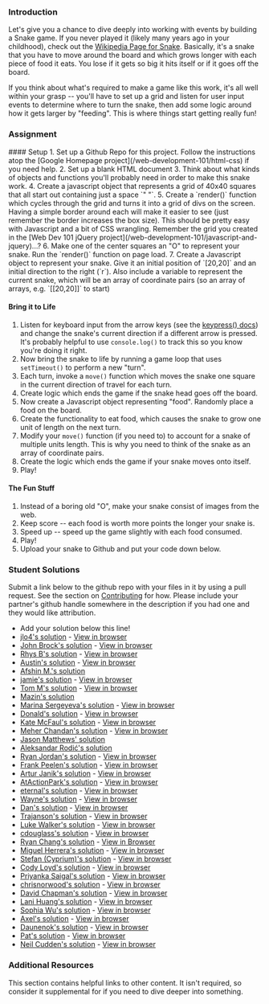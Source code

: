 ### Introduction
Let's give you a chance to dive deeply into working with events by building a Snake game.  If you never played it (likely many years ago in your childhood), check out the [Wikipedia Page for Snake](http://en.wikipedia.org/wiki/Snake_(video_game)).  Basically, it's a snake that you have to move around the board and which grows longer with each piece of food it eats.  You lose if it gets so big it hits itself or if it goes off the board.

If you think about what's required to make a game like this work, it's all well within your grasp -- you'll have to set up a grid and listen for user input events to determine where to turn the snake, then add some logic around how it gets larger by "feeding".  This is where things start getting really fun!

### Assignment

<div class="lesson-content__panel" markdown="1">
#### Setup
1. Set up a Github Repo for this project.  Follow the instructions atop the [Google Homepage project](/web-development-101/html-css) if you need help.
2. Set up a blank HTML document
3. Think about what kinds of objects and functions you'll probably need in order to make this snake work.
4. Create a javascript object that represents a grid of 40x40 squares that all start out containing just a space `" "`.
5. Create a `render()` function which cycles through the grid and turns it into a grid of divs on the screen.  Having a simple border around each will make it easier to see (just remember the border increases the box size).  This should be pretty easy with Javascript and a bit of CSS wrangling.  Remember the grid you created in the [Web Dev 101 jQuery project](/web-development-101/javascript-and-jquery)...?
6. Make one of the center squares an "O" to represent your snake.  Run the `render()` function on page load.
7. Create a Javascript object to represent your snake.  Give it an initial position of `[20,20]` and an initial direction to the right (`r`).  Also include a variable to represent the current snake, which will be an array of coordinate pairs (so an array of arrays, e.g. `[[20,20]]` to start)

#### Bring it to Life

1. Listen for keyboard input from the arrow keys (see the [keypress() docs](http://api.jquery.com/keypress/)) and change the snake's current direction if a different arrow is pressed.  It's probably helpful to use `console.log()` to track this so you know you're doing it right.
2. Now bring the snake to life by running a game loop that uses `setTimeout()` to perform a new "turn".
3. Each turn, invoke a `move()` function which moves the snake one square in the current direction of travel for each turn.
4. Create logic which ends the game if the snake head goes off the board.
5. Now create a Javascript object representing "food".  Randomly place a food on the board.
6. Create the functionality to eat food, which causes the snake to grow one unit of length on the next turn.
7. Modify your `move()` function (if you need to) to account for a snake of multiple units length.  This is why you need to think of the snake as an array of coordinate pairs.
8. Create the logic which ends the game if your snake moves onto itself.
9. Play!

#### The Fun Stuff

1. Instead of a boring old "O", make your snake consist of images from the web.
2. Keep score -- each food is worth more points the longer your snake is.
3. Speed up -- speed up the game slightly with each food consumed.
4. Play!
5. Upload your snake to Github and put your code down below.
</div>

### Student Solutions
Submit a link below to the github repo with your files in it by using a pull request.  See the section on [Contributing](http://github.com/TheOdinProject/curriculum/blob/master/contributing.md) for how.  Please include your partner's github handle somewhere in the description if you had one and they would like attribution.

* Add your solution below this line!
* [jlo4's solution](https://github.com/jlo4/snake-game) - [View in browser](https://rawgit.com/jlo4/snake-game/master/index.html)
* [John Brock's solution](https://github.com/Khanthulhu/snakeGame) - [View in browser](https://khanthulhu.github.io/snakeGame/)
* [Rhys B's solution](https://github.com/105ron/snake) - [View in browser](https://105ron.github.io/snake/)
* [Austin's solution](https://github.com/CouchofTomato/snake) - [View in browser](https://couchoftomato.github.io/snake/)
* [Afshin M.'s solution](https://github.com/afshinator/js-snake)
* [jamie's solution](https://github.com/Jberczel/odin-javascript/tree/master/snake) - [View in browser](http://jsfiddle.net/Jberczel/xvEt5/)
* [Tom M's solution](https://github.com/tim5046/projectOdin/tree/master/Javascript/Snake) - [View in browser](http://htmlpreview.github.io/?https://github.com/tim5046/projectOdin/blob/master/Javascript/Snake/index.html)
* [Mazin's solution](https://github.com/muzfuz/JS_Snake)
* [Marina Sergeyeva's solution](https://github.com/imousterian/OdinProject/tree/master/Project5_3_Snake) - [View in browser](http://htmlpreview.github.io/?https://github.com/imousterian/OdinProject/blob/master/Project5_3_Snake/index.html)
* [Donald's solution](https://github.com/donaldali/odin-js-jquery/tree/master/snake) - [View in browser](http://htmlpreview.github.io/?https://github.com/donaldali/odin-js-jquery/blob/master/snake/index.html)
* [Kate McFaul's solution](https://github.com/craftykate/odin-project/tree/master/Chapter_06-JavaScript_and_jQuery/snake) - [View in browser](http://katemcfaul.com/snake)
*  [Meher Chandan's solution](https://github.com/meherchandan/Snake) - [View in browser](http://htmlpreview.github.io/?https://github.com/meherchandan/Snake/blob/master/index.html)
*  [Jason Matthews' solution](https://jsfiddle.net/e2zhssyj/13/)
*  [Aleksandar Rodić's solution](https://github.com/rodic/TOP---js-assignments/tree/master/Project%20-%20jQuery%20and%20the%20DOM)
*  [Ryan Jordan's solution](https://github.com/krjordan/odin-project/tree/master/snake-clone) - [View in browser](http://htmlpreview.github.io/?https://github.com/krjordan/odin-project/tree/master/snake-clone/index.html)
*  [Frank Peelen's solution](https://github.com/FrankPeelen/Snake-Browser-JS) - [View in browser](http://rawgit.com/FrankPeelen/Snake-Browser-JS/master/index.html)
*  [Artur Janik's solution](https://github.com/ArturJanik/TOPJS/tree/master/Project3) - [View in browser](https://rawgit.com/ArturJanik/TOPJS/master/Project3/index.html)
*  [AtActionPark's solution](https://github.com/AtActionPark/odin_jquery_and_the_dom) - [View in browser](http://htmlpreview.github.io/?https://github.com/AtActionPark/odin_jquery_and_the_dom/blob/master/index.html)
*  [eternal's solution](https://github.com/3ternal/snake) - [View in browser](http://htmlpreview.github.io/?https://github.com/3ternal/snake/blob/master/index.html)
*  [Wayne's solution](https://github.com/wayneho/snake) - [View in browser](https://rawgit.com/wayneho/snake/master/index.html)
*  [Dan's solution](https://github.com/vickerdj/snake) - [View in browser](http://vickerdj.github.io/snake/)
*  [Trajanson's solution](https://github.com/Trajanson/snake-js) - [View in browser](http://projects.trajanson.com/js-snake/)
*  [Luke Walker's solution](https://github.com/ubershibs/odin-js-course/tree/master/snake) - [View in browser](https://htmlpreview.github.io/?https://github.com/ubershibs/odin-js-course/blob/master/snake/index.html)
*  [cdouglass's solution](https://github.com/cdouglass/odin-project-exercises/tree/master/javascript/snake) - [View in browser](https://rawgit.com/cdouglass/odin-project-exercises/master/javascript/snake/app/snake.html)
*  [Ryan Chang's solution](https://github.com/chang-ryan/javascript-fun/tree/master/js-snake) - [View in Browser](https://rawgit.com/chang-ryan/javascript-fun/master/js-snake/index.html)
*  [Miguel Herrera's solution](https://github.com/migueloherrera/jquery-snake) - [View in browser](http://htmlpreview.github.io/?https://github.com/migueloherrera/jquery-snake/blob/master/index.html)
*  [Stefan (Cyprium)'s solution](https://github.com/dev-cyprium/snake/blob/master/index.html) - [View in browser](http://htmlpreview.github.io/?https://github.com/dev-cyprium/snake/blob/master/index.html)
* [Cody Loyd's solution](https://github.com/codyloyd/javascriptSnake) - [View in browser](http://codyloyd.com/javascriptSnake/)
* [Priyanka Saigal's solution](https://github.com/psaigal/Snake) - [View in browser](http://htmlpreview.github.io/?https://github.com/psaigal/Snake/blob/master/snake.html)
* [chrisnorwood's solution](https://github.com/chrisnorwood/js-snake) - [View in browser](https://chrisnorwood.github.io/js-snake/)
* [David Chapman's solution](https://github.com/davidchappy/snake) - [View in browser](https://davidchappy.github.io/snake/snake.html)
* [Lani Huang's solution](https://github.com/laniywh/the-odin-project/tree/master/js/snake) - [View in browser](http://cdn.rawgit.com/laniywh/the-odin-project/master/js/snake/index.html)
* [Sophia Wu's solution](https://github.com/SophiaLWu/snake-game) - [View in browser](https://sophialwu.github.io/snake-game/)
* [Axel's solution](https://github.com/afuh/snake-game) - [View in browser](https://afuh.github.io/snake-game/)
* [Daunenok's solution](https://github.com/daunenok/snake) - [View in browser](https://daunenok.github.io/snake/)
* [Pat's solution](https://github.com/Pat878) - [View in browser](https://pat878.github.io/JS_Snake/)
* [Neil Cudden's solution](https://github.com/ncud4bloc/Snakes) - [View in browser](https://ncud4bloc.github.io/Snakes/HTML/index.html)


### Additional Resources
This section contains helpful links to other content. It isn't required, so consider it supplemental for if you need to dive deeper into something.
